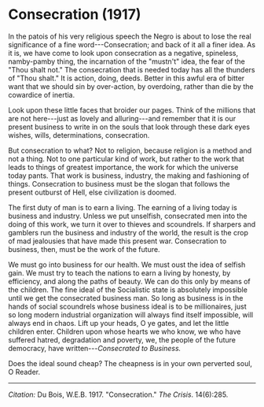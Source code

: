 <!--
title:   Consecration
author:  Du Bois, W.E.B.
journal: The Crisis
year:    1917
volume:  14
issue:   6
pages:   285
-->

# Consecration (1917)

In the patois of his very religious speech the Negro is about to lose the real significance of a fine word---Consecration; and back of it all a finer idea. As it is, we have come to look upon consecration as a negative, spineless, namby-pamby thing, the incarnation of the "mustn't" idea, the fear of the "Thou shalt not." The consecration that is needed today has all the thunders of "Thou shalt." It is action, doing, deeds. Better in this awful era of bitter want that we should sin by over-action, by overdoing, rather than die by the cowardice of inertia.

Look upon these little faces that broider our pages. Think of the millions that are not here---just as lovely and alluring---and remember that it is our present business to write in on the souls that look through these dark eyes wishes, wills, determinations, consecration.

But consecration to what? Not to religion, because religion is a method and not a thing. Not to one particular kind of work, but rather to the work that leads to things of greatest importance, the work for which the universe today pants. That work is business, industry, the making and fashioning of things. Consecration to business must be the slogan that follows the present outburst of Hell, else civilization is doomed.

The first duty of man is to earn a living. The earning of a living today is business and industry. Unless we put unselfish, consecrated men into the doing of this work, we turn it over to thieves and scoundrels. If sharpers and gamblers run the business and industry of the world, the result is the crop of mad jealousies that have made this present war. Consecration to business, then, must be the work of the future.

We must go into business for our health. We must oust the idea of selfish gain. We must try to teach the nations to earn a living by honesty, by efficiency, and along the paths of beauty. We can do this only by means of the children. The fine ideal of the Socialistic state is absolutely impossible until we get the consecrated business man. So long as business is in the hands of social scoundrels whose business ideal is to be millionaires, just so long modern industrial organization will always find itself impossible, will always end in chaos. Lift up your heads, O ye gates, and let the little children enter. Children upon whose hearts we who know, we who have suffered hatred, degradation and poverty, we, the people of the future democracy, have written---*Consecrated to Business.*

Does the ideal sound cheap? The cheapness is in your own perverted soul, O Reader.

______________
*Citation:* Du Bois, W.E.B. 1917. "Consecration." *The Crisis*. 14(6):285.